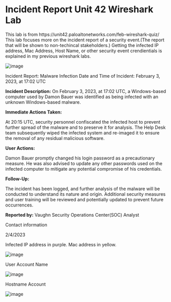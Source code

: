 <h1> Incident Report Unit 42 Wireshark Lab </h1>
This lab is from https://unit42.paloaltonetworks.com/feb-wireshark-quiz/
This lab focuses more on the incident report of a security event.(The report that will be shown to non-techincal stakeholders.) Getting the infected IP address, Mac Address, Host Name, or other security event crendientials is explained in my previous wireshark labs.

![image](https://github.com/Ganburu/Cybersecurity-Portfolio/assets/162606791/7a4b22a2-c454-4554-8cd5-0e1933f23565)

Incident Report: Malware Infection
Date and Time of Incident: February 3, 2023, at 17:02 UTC

**Incident Description:**
On February 3, 2023, at 17:02 UTC, a Windows-based computer used by Damon Bauer was identified as being infected with an unknown Windows-based malware.

**Immediate Actions Taken:**

At 20:15 UTC, security personnel confiscated the infected host to prevent further spread of the malware and to preserve it for analysis.
The Help Desk team subsequently wiped the infected system and re-imaged it to ensure the removal of any residual malicious software.

**User Actions:**

Damon Bauer promptly changed his login password as a precautionary measure.
He was also advised to update any other passwords used on the infected computer to mitigate any potential compromise of his credentials.

**Follow-Up:**

The incident has been logged, and further analysis of the malware will be conducted to understand its nature and origin.
Additional security measures and user training will be reviewed and potentially updated to prevent future occurrences.

**Reported by:**
Vaughn
Security Operations Center(SOC) Analyst

Contact information

2/4/2023 



Infected IP address in purple. Mac address in yellow.

![image](https://github.com/Ganburu/Cybersecurity-Portfolio/assets/162606791/73d8db7b-bf7a-4236-8919-4cf48a6cfe7b)

User Account Name 

![image](https://github.com/Ganburu/Cybersecurity-Portfolio/assets/162606791/9a7c2305-e37b-4222-bba5-93842a38b058)

Hostname Account

![image](https://github.com/Ganburu/Cybersecurity-Portfolio/assets/162606791/5ca8c0be-690b-421c-8a08-b37812846f21)

